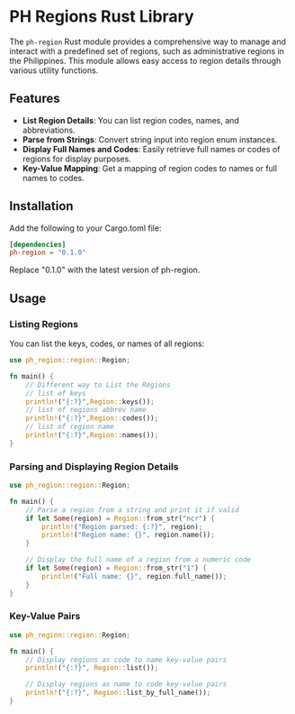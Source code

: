 # PH Regions Rust Library

The `ph-region` Rust module provides a comprehensive way to manage and interact with a predefined set of regions, such as administrative regions in the Philippines. This module allows easy access to region details through various utility functions.

## Features

- **List Region Details**: You can list region codes, names, and abbreviations.
- **Parse from Strings**: Convert string input into region enum instances.
- **Display Full Names and Codes**: Easily retrieve full names or codes of regions for display purposes.
- **Key-Value Mapping**: Get a mapping of region codes to names or full names to codes.

## Installation

Add the following to your Cargo.toml file:

```toml
[dependencies]
ph-region = "0.1.0"
```

Replace "0.1.0" with the latest version of ph-region.


## Usage

### Listing Regions

You can list the keys, codes, or names of all regions:

```rust
use ph_region::region::Region;

fn main() {
    // Different way to List the Regions
    // list of keys
    println!("{:?}",Region::keys());
    // list of regions abbrev name
    println!("{:?}",Region::codes());
    // list of region name
    println!("{:?}",Region::names());
}
```

### Parsing and Displaying Region Details

```rust
use ph_region::region::Region;

fn main() {
    // Parse a region from a string and print it if valid
    if let Some(region) = Region::from_str("ncr") {
        println!("Region parsed: {:?}", region);
        println!("Region name: {}", region.name());
    }

    // Display the full name of a region from a numeric code
    if let Some(region) = Region::from_str("1") {
        println!("Full name: {}", region.full_name());
    }
}
```

### Key-Value Pairs

```rust
use ph_region::region::Region;

fn main() {
    // Display regions as code to name key-value pairs
    println!("{:?}", Region::list());

    // Display regions as name to code key-value pairs
    println!("{:?}", Region::list_by_full_name());
}
```

